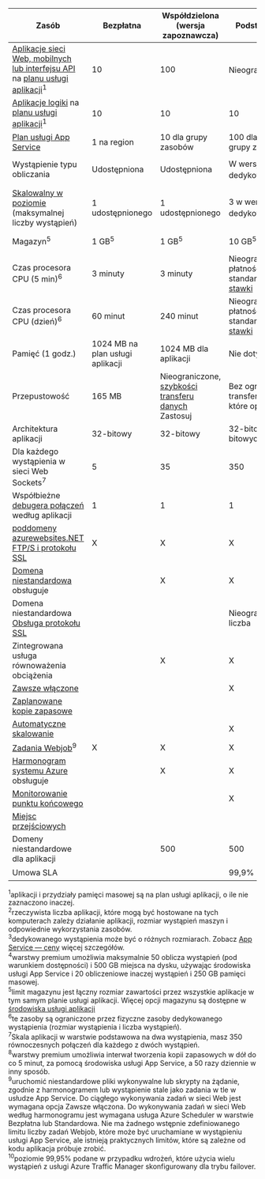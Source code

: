 | Zasób | Bezpłatna | Współdzielona (wersja zapoznawcza) | Podstawowa | Standardowa | Premium (wersja zapoznawcza)</th> |
| --- | --- | --- | --- | --- | --- |
| [Aplikacje sieci Web, mobilnych lub interfejsu API](https://azure.microsoft.com/services/app-service/) na [planu usługi aplikacji](../articles/app-service/azure-web-sites-web-hosting-plans-in-depth-overview.md)<sup>1</sup> |10 |100 |Nieograniczone<sup>2</sup> |Nieograniczone<sup>2</sup> |Nieograniczone<sup>2</sup> |
| [Aplikacje logiki](https://azure.microsoft.com/services/app-service/logic/) na [planu usługi aplikacji](../articles/app-service/azure-web-sites-web-hosting-plans-in-depth-overview.md)</a><sup>1</sup> |10 |10 |10 |20 na podstawowe |20 na podstawowe |
| [Plan usługi App Service](../articles/app-service/azure-web-sites-web-hosting-plans-in-depth-overview.md) |1 na region |10 dla grupy zasobów |100 dla każdej grupy zasobów |100 dla każdej grupy zasobów |100 dla każdej grupy zasobów |
| Wystąpienie typu obliczania |Udostępniona |Udostępniona |W wersji dedykowanej<sup>3</sup> |W wersji dedykowanej<sup>3</sup> |W wersji dedykowanej<sup>3</sup></p> |
| [Skalowalny w poziomie](../articles/app-service-web/web-sites-scale.md) (maksymalnej liczby wystąpień) |1 udostępnionego |1 udostępnionego |3 w wersji dedykowanej<sup>3</sup> |10 w wersji dedykowanej<sup>3</sup> |(50 w ASE) w wersji dedykowanej 20<sup>3,4</sup> |
| Magazyn<sup>5</sup> |1 GB<sup>5</sup> |1 GB<sup>5</sup> |10 GB<sup>5</sup> |50 GB<sup>5</sup> |500 GB<sup>4,5</sup></p> |
| Czas procesora CPU (5 min)<sup>6</sup> |3 minuty |3 minuty |Nieograniczone, płatności na standardowy [stawki](https://azure.microsoft.com/pricing/details/app-service/)</a> |Bez ograniczeń, płatności stawkami standardowymi |Bez ograniczeń, płatności stawkami standardowymi |
| Czas procesora CPU (dzień)<sup>6</sup> |60 minut |240 minut |Nieograniczone, płatności na standardowy [stawki](https://azure.microsoft.com/pricing/details/app-service/)</a> |Bez ograniczeń, płatności stawkami standardowymi |Bez ograniczeń, płatności stawkami standardowymi |
| Pamięć (1 godz.) |1024 MB na plan usługi aplikacji |1024 MB dla aplikacji |Nie dotyczy |Nie dotyczy |Nie dotyczy |
| Przepustowość |165 MB |Nieograniczone, [szybkości transferu danych](https://azure.microsoft.com/pricing/details/data-transfers/) Zastosuj |Bez ograniczeń, transfer danych, które opłaty |Bez ograniczeń, transfer danych, które opłaty |Bez ograniczeń, transfer danych, które opłaty |
| Architektura aplikacji |32-bitowy |32-bitowy |32-bitowe/64-bitowych |32-bitowe/64-bitowych |32-bitowe/64-bitowych |
| Dla każdego wystąpienia w sieci Web Sockets<sup>7</sup> |5 |35 |350 |Nieograniczona liczba |Nieograniczona liczba |
| Współbieżne [debugera połączeń](../articles/app-service-web/web-sites-dotnet-troubleshoot-visual-studio.md) według aplikacji |1 |1 |1 |5 |5 |
| [poddomeny azurewebsites.NET FTP/S i protokołu SSL](../articles/app-service-web/web-sites-configure-ssl-certificate.md) |X |X |X |X |X |
| [Domena niestandardowa](../articles/app-service-web/web-sites-custom-domain-name.md) obsługuje | |X |X |X |X |
| Domena niestandardowa [Obsługa protokołu SSL](../articles/app-service-web/web-sites-configure-ssl-certificate.md) | | |Nieograniczona liczba |Bez ograniczeń, 5 SNI SSL i 1 połączeń IP SSL włączone |Bez ograniczeń, 5 SNI SSL i 1 połączeń IP SSL włączone |
| Zintegrowana usługa równoważenia obciążenia | |X |X |X |X |
| [Zawsze włączone](../articles/app-service-web/web-sites-configure.md) | | |X |X |X |
| [Zaplanowane kopie zapasowe](../articles/app-service-web/web-sites-backup.md) | | | |Raz dziennie |Co 5 minut<sup>8</sup> |
| [Automatyczne skalowanie](../articles/app-service-web/web-sites-scale.md) | | |X |X |X |
| [Zadania Webjob](../articles/app-service-web/web-sites-create-web-jobs.md)<sup>9</sup> |X |X |X |X |X |
| [Harmonogram systemu Azure](https://azure.microsoft.com/services/scheduler/) obsługuje | |X |X |X |X |
| [Monitorowanie punktu końcowego](../articles/app-service-web/web-sites-monitor.md) | | |X |X |X |
| [Miejsc przejściowych](../articles/app-service-web/web-sites-staged-publishing.md) | | | |5 |20 |
| Domeny niestandardowe dla aplikacji</a> | |500 |500 |500 |500 |
| Umowa SLA | |<p> |99,9% |99.95%<sup>10</sup> |99.95%<sup>10</sup> |

<sup>1</sup>aplikacji i przydziały pamięci masowej są na plan usługi aplikacji, o ile nie zaznaczono inaczej.  
<sup>2</sup>rzeczywista liczba aplikacji, które mogą być hostowane na tych komputerach zależy działanie aplikacji, rozmiar wystąpień maszyn i odpowiednie wykorzystania zasobów.  
<sup>3</sup>dedykowanego wystąpienia może być o różnych rozmiarach. Zobacz [App Service — ceny](https://azure.microsoft.com/pricing/details/data-transfers/pricing/details/app-service/) więcej szczegółów.  
<sup>4</sup>warstwy premium umożliwia maksymalnie 50 oblicza wystąpień (pod warunkiem dostępności) i 500 GB miejsca na dysku, używając środowiska usługi App Service i 20 obliczeniowe inaczej wystąpień i 250 GB pamięci masowej.  
<sup>5</sup>limit magazynu jest łączny rozmiar zawartości przez wszystkie aplikacje w tym samym planie usługi aplikacji. Więcej opcji magazynu są dostępne w [środowiska usługi aplikacji](../articles/app-service-web/app-service-web-configure-an-app-service-environment.md#storage)  
<sup>6</sup>te zasoby są ograniczone przez fizyczne zasoby dedykowanego wystąpienia (rozmiar wystąpienia i liczba wystąpień).  
<sup>7</sup>Skala aplikacji w warstwie podstawowa na dwa wystąpienia, masz 350 równoczesnych połączeń dla każdego z dwóch wystąpień.  
<sup>8</sup>warstwy premium umożliwia interwał tworzenia kopii zapasowych w dół do co 5 minut, za pomocą środowiska usługi App Service, a 50 razy dziennie w inny sposób.  
<sup>9</sup>uruchomić niestandardowe pliki wykonywalne lub skrypty na żądanie, zgodnie z harmonogramem lub wystąpienie stale jako zadania w tle w usłudze App Service. Do ciągłego wykonywania zadań w sieci Web jest wymagana opcja Zawsze włączona. Do wykonywania zadań w sieci Web według harmonogramu jest wymagana usługa Azure Scheduler w warstwie Bezpłatna lub Standardowa. Nie ma żadnego wstępnie zdefiniowanego limitu liczby zadań Webjob, które może być uruchamiane w wystąpieniu usługi App Service, ale istnieją praktycznych limitów, które są zależne od kodu aplikacja próbuje zrobić.   
<sup>10</sup>poziomie 99,95% podane w przypadku wdrożeń, które użycia wielu wystąpień z usługi Azure Traffic Manager skonfigurowany dla trybu failover.  

